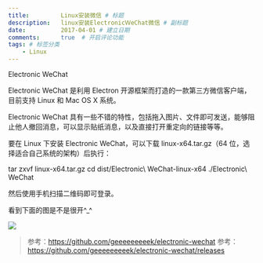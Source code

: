 ```yaml
---
title:         Linux安装微信 # 标题
description:   linux安装ElectronicＷeChat微信 # 副标题
date:          2017-04-01 # 建立日期
comments:      true  # 开启评论功能
tags: # 标签分类
    - Linux
---
```



Electronic WeChat

Electronic WeChat 是利用 Electron 开源框架而打造的一款第三方微信客户端，目前支持 Linux 和 Mac OS X 系统。

Electronic WeChat 具有一些不错的特性，包括拖入图片、文件即可发送，能够阻止他人撤回消息，可以显示贴纸消息，以及直接打开重定向的链接等等。

要在 Linux 下安装 Electronic WeChat，可以下载 linux-x64.tar.gz（64 位，选择适合自己系统的架构）后执行：

tar zxvf linux-x64.tar.gz cd dist/Electronic\ WeChat-linux-x64 ./Electronic\ WeChat

然后使用手机扫描二维码即可登录。

看到下面的图是不是很开^_^

<img src="../images/linux/Electronic-WeChat.png">

>参考：https://github.com/geeeeeeeeek/electronic-wechat
>参考：https://github.com/geeeeeeeeek/electronic-wechat/releases
